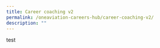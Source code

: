 ```yaml
---
title: Career coaching v2
permalink: /oneaviation-careers-hub/career-coaching-v2/
description: ""
---
```

test